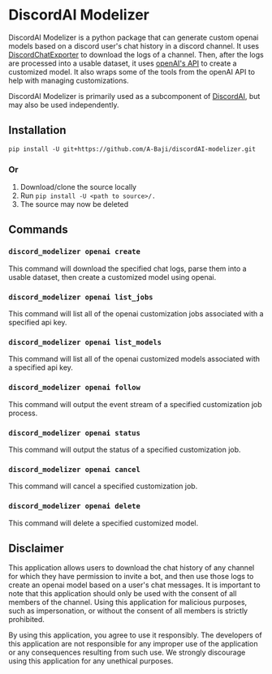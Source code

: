 # DiscordAI Modelizer
DiscordAI Modelizer is a python package that can generate custom openai models based on a discord user's chat history in a discord channel. It uses [DiscordChatExporter](https://github.com/Tyrrrz/DiscordChatExporter) to download the logs of a channel. Then, after the logs are processed into a usable dataset, it uses [openAI's API](https://beta.openai.com/docs/introduction) to create a customized model. It also wraps some of the tools from the openAI API to help with managing customizations.

DiscordAI Modelizer is primarily used as a subcomponent of [DiscordAI](https://github.com/A-Baji/discordAI), but may also be used independently.

## Installation
`pip install -U git+https://github.com/A-Baji/discordAI-modelizer.git`
### Or
1. Download/clone the source locally
2. Run `pip install -U <path to source>/.`
3. The source may now be deleted

## Commands
### `discord_modelizer openai create`
This command will download the specified chat logs, parse them into a usable dataset, then create a customized model using openai.
### `discord_modelizer openai list_jobs`
This command will list all of the openai customization jobs associated with a specified api key.
### `discord_modelizer openai list_models`
This command will list all of the openai customized models associated with a specified api key.
### `discord_modelizer openai follow`
This command will output the event stream of a specified customization job process.
### `discord_modelizer openai status`
This command will output the status of a specified customization job.
### `discord_modelizer openai cancel`
This command will cancel a specified customization job.
### `discord_modelizer openai delete`
This command will delete a specified customized model.

## Disclaimer
This application allows users to download the chat history of any channel for which they have permission to invite a bot, and then use those logs to create an openai model based on a user's chat messages. It is important to note that this application should only be used with the consent of all members of the channel. Using this application for malicious purposes, such as impersonation, or without the consent of all members is strictly prohibited.

By using this application, you agree to use it responsibly. The developers of this application are not responsible for any improper use of the application or any consequences resulting from such use. We strongly discourage using this application for any unethical purposes.